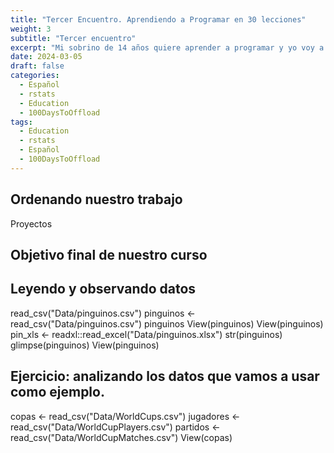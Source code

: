 ```yaml
---
title: "Tercer Encuentro. Aprendiendo a Programar en 30 lecciones"
weight: 3
subtitle: "Tercer encuentro"
excerpt: "Mi sobrino de 14 años quiere aprender a programar y yo voy a enseñarle. En esta clase aprendimos que son los paquetes, repasamos el proceso de analizar datos y descargamos los datos que vamos a usar para el resto de las clases"
date: 2024-03-05
draft: false
categories:
  - Español
  - rstats
  - Education
  - 100DaysToOffload
tags: 
  - Education
  - rstats
  - Español
  - 100DaysToOffload
---
```


## Ordenando nuestro trabajo

Proyectos

## Objetivo final de nuestro curso

## Leyendo y observando datos

read_csv("Data/pinguinos.csv")
pinguinos <- read_csv("Data/pinguinos.csv")
pinguinos
View(pinguinos)
View(pinguinos)
pin_xls <- readxl::read_excel("Data/pinguinos.xlsx")
str(pinguinos)
glimpse(pinguinos)
View(pinguinos)



## Ejercicio: analizando los datos que vamos a usar como ejemplo.

copas <- read_csv("Data/WorldCups.csv")
jugadores <- read_csv("Data/WorldCupPlayers.csv")
partidos <- read_csv("Data/WorldCupMatches.csv")
View(copas)
